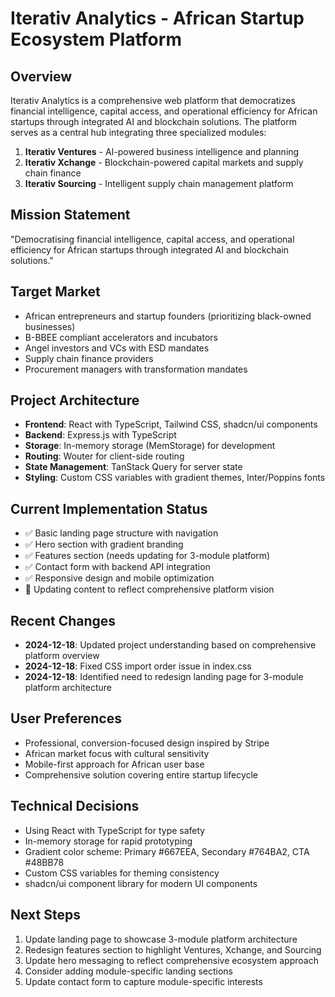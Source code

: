 # Iterativ Analytics - African Startup Ecosystem Platform

## Overview
Iterativ Analytics is a comprehensive web platform that democratizes financial intelligence, capital access, and operational efficiency for African startups through integrated AI and blockchain solutions. The platform serves as a central hub integrating three specialized modules:

1. **Iterativ Ventures** - AI-powered business intelligence and planning
2. **Iterativ Xchange** - Blockchain-powered capital markets and supply chain finance  
3. **Iterativ Sourcing** - Intelligent supply chain management platform

## Mission Statement
"Democratising financial intelligence, capital access, and operational efficiency for African startups through integrated AI and blockchain solutions."

## Target Market
- African entrepreneurs and startup founders (prioritizing black-owned businesses)
- B-BBEE compliant accelerators and incubators
- Angel investors and VCs with ESD mandates
- Supply chain finance providers
- Procurement managers with transformation mandates

## Project Architecture
- **Frontend**: React with TypeScript, Tailwind CSS, shadcn/ui components
- **Backend**: Express.js with TypeScript
- **Storage**: In-memory storage (MemStorage) for development
- **Routing**: Wouter for client-side routing
- **State Management**: TanStack Query for server state
- **Styling**: Custom CSS variables with gradient themes, Inter/Poppins fonts

## Current Implementation Status
- ✅ Basic landing page structure with navigation
- ✅ Hero section with gradient branding
- ✅ Features section (needs updating for 3-module platform)
- ✅ Contact form with backend API integration
- ✅ Responsive design and mobile optimization
- 🔄 Updating content to reflect comprehensive platform vision

## Recent Changes
- **2024-12-18**: Updated project understanding based on comprehensive platform overview
- **2024-12-18**: Fixed CSS import order issue in index.css
- **2024-12-18**: Identified need to redesign landing page for 3-module platform architecture

## User Preferences
- Professional, conversion-focused design inspired by Stripe
- African market focus with cultural sensitivity
- Mobile-first approach for African user base
- Comprehensive solution covering entire startup lifecycle

## Technical Decisions
- Using React with TypeScript for type safety
- In-memory storage for rapid prototyping
- Gradient color scheme: Primary #667EEA, Secondary #764BA2, CTA #48BB78
- Custom CSS variables for theming consistency
- shadcn/ui component library for modern UI components

## Next Steps
1. Update landing page to showcase 3-module platform architecture
2. Redesign features section to highlight Ventures, Xchange, and Sourcing
3. Update hero messaging to reflect comprehensive ecosystem approach
4. Consider adding module-specific landing sections
5. Update contact form to capture module-specific interests
